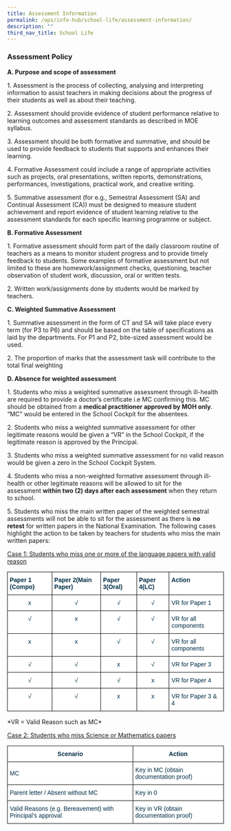 ```yaml
---
title: Assessment Information
permalink: /ops/info-hub/school-life/assessment-information/
description: ""
third_nav_title: School Life
---
```

### Assessment Policy

**A. Purpose and scope of assessment**

1\. Assessment is the process of collecting, analysing and interpreting information to assist teachers in making decisions about the progress of their students as well as about their teaching.

2\. Assessment should provide evidence of student performance relative to learning outcomes and assessment standards as described in MOE syllabus.

3\. Assessment should be both formative and summative, and should be used to provide feedback to students that supports and enhances their learning.

4\. Formative Assessment could include a range of appropriate activities such as projects, oral presentations, written reports, demonstrations, performances, investigations, practical work, and creative writing.

5\. Summative assessment (for e.g., Semestral Assessment (SA) and Continual Assessment (CA)) must be designed to measure student achievement and report evidence of student learning relative to the assessment standards for each specific learning programme or subject.

**B. Formative Assessment**

1\. Formative assessment should form part of the daily classroom routine of teachers as a means to monitor student progress and to provide timely feedback to students. Some examples of formative assessment but not limited to these are homework/assignment checks, questioning, teacher observation of student work, discussion, oral or written tests.

2\. Written work/assignments done by students would be marked by teachers.

**C.  Weighted Summative Assessment**

1\. Summative assessment in the form of CT and SA will take place every term (for P3 to P6) and should be based on the table of specifications as laid by the departments. For P1 and P2, bite-sized assessment would be used.

2\. The proportion of marks that the assessment task will contribute to the total final weighting

**D.  Absence for weighted assessment**

1\. Students who miss a weighted summative assessment through ill-health are required to provide a doctor’s certificate i.e MC confirming this. MC should be obtained from a&nbsp;**medical practitioner approved by MOH only**. “MC” would be entered in the School Cockpit for the absentees.

2\. Students who miss a weighted summative assessment for other legitimate reasons would be given a “VR” in the School Cockpit, if the legitimate reason is approved by the Principal.

3\. Students who miss a weighted summative assessment for no valid reason would be given a zero in the School Cockpit System.

4\. Students who miss a non-weighted formative assessment through ill-health or other legitimate reasons will be allowed to sit for the assessment&nbsp;**within two (2) days after each assessment**&nbsp;when they return to school.

5\. Students who miss the main written paper of the weighted semestral assessments will not be able to sit for the assessment as there is&nbsp;**no retest**&nbsp;for written papers in the National Examination. The following cases highlight the action to be taken by teachers for students who miss the main written papers:

<u>Case 1: Students who miss one or more of the language papers with valid reason</u>

<style type="text/css">
.tg  {border-collapse:collapse;border-spacing:0;}
.tg td{border-color:black;border-style:solid;border-width:1px;font-family:Arial, sans-serif;font-size:14px;
  overflow:hidden;padding:10px 5px;word-break:normal;}
.tg th{border-color:black;border-style:solid;border-width:1px;font-family:Arial, sans-serif;font-size:14px;
  font-weight:normal;overflow:hidden;padding:10px 5px;word-break:normal;}
.tg .tg-h1v5{background-color:#FFF;color:#002D46;font-weight:bold;text-align:left;vertical-align:top}
.tg .tg-ilyo{background-color:#FFF;color:#002D46;text-align:center;vertical-align:top}
.tg .tg-vd2a{background-color:#FFF;color:#002D46;text-align:left;vertical-align:top}
</style>
<table class="tg">
<thead>
  <tr>
    <th class="tg-h1v5">Paper 1 (Compo)<br></th>
    <th class="tg-h1v5"><span style="background-color:initial">Paper 2(Main Paper)</span></th>
    <th class="tg-h1v5"><span style="background-color:initial">Paper 3(Oral)</span></th>
    <th class="tg-h1v5"><span style="background-color:initial">Paper 4(LC)</span></th>
    <th class="tg-h1v5">Action<br></th>
  </tr>
</thead>
<tbody>
  <tr>
    <td class="tg-ilyo">x</td>
    <td class="tg-ilyo">√<br></td>
    <td class="tg-ilyo">√<br></td>
    <td class="tg-ilyo">√<br></td>
    <td class="tg-vd2a">VR for Paper 1<br></td>
  </tr>
  <tr>
    <td class="tg-ilyo">√<br></td>
    <td class="tg-ilyo">x</td>
    <td class="tg-ilyo">√<br></td>
    <td class="tg-ilyo">√<br></td>
    <td class="tg-vd2a">VR for all components<br></td>
  </tr>
  <tr>
    <td class="tg-ilyo">x</td>
    <td class="tg-ilyo">x</td>
    <td class="tg-ilyo">√<br></td>
    <td class="tg-ilyo">√<br></td>
    <td class="tg-vd2a">VR for all components<br></td>
  </tr>
  <tr>
    <td class="tg-ilyo">√<br></td>
    <td class="tg-ilyo">√<br></td>
    <td class="tg-ilyo">x</td>
    <td class="tg-ilyo">√<br></td>
    <td class="tg-vd2a">VR for Paper 3<br></td>
  </tr>
  <tr>
    <td class="tg-ilyo">√<br></td>
    <td class="tg-ilyo">√<br></td>
    <td class="tg-ilyo">√<br></td>
    <td class="tg-ilyo">x</td>
    <td class="tg-vd2a">VR for Paper 4<br></td>
  </tr>
  <tr>
    <td class="tg-ilyo">√<br></td>
    <td class="tg-ilyo">√<br></td>
    <td class="tg-ilyo">x</td>
    <td class="tg-ilyo">x</td>
    <td class="tg-vd2a">VR for Paper 3 &amp; 4<br></td>
  </tr>
</tbody>
</table>
*VR = Valid Reason such as MC*

<u>Case 2: Students who miss Science or Mathematics papers</u>

<style type="text/css">
.tg  {border-collapse:collapse;border-spacing:0;}
.tg td{border-color:black;border-style:solid;border-width:1px;font-family:Arial, sans-serif;font-size:14px;
  overflow:hidden;padding:10px 5px;word-break:normal;}
.tg th{border-color:black;border-style:solid;border-width:1px;font-family:Arial, sans-serif;font-size:14px;
  font-weight:normal;overflow:hidden;padding:10px 5px;word-break:normal;}
.tg .tg-67ya{background-color:#FFF;color:#002D46;text-align:left;vertical-align:middle}
.tg .tg-dzgf{background-color:#FFF;color:#002D46;font-weight:bold;text-align:center;vertical-align:top}
</style>
<table class="tg">
<thead>
  <tr>
    <th class="tg-dzgf">Scenario<br></th>
    <th class="tg-dzgf">Action<br></th>
  </tr>
</thead>
<tbody>
  <tr>
    <td class="tg-67ya">MC</td>
    <td class="tg-67ya">Key in MC (obtain documentation proof)</td>
  </tr>
  <tr>
    <td class="tg-67ya">Parent letter / Absent without MC<br></td>
    <td class="tg-67ya">Key in 0<br></td>
  </tr>
  <tr>
    <td class="tg-67ya">Valid Reasons (e.g. Bereavement) with Principal’s approval<br></td>
    <td class="tg-67ya">Key in VR (obtain documentation proof)</td>
  </tr>
</tbody>
</table>